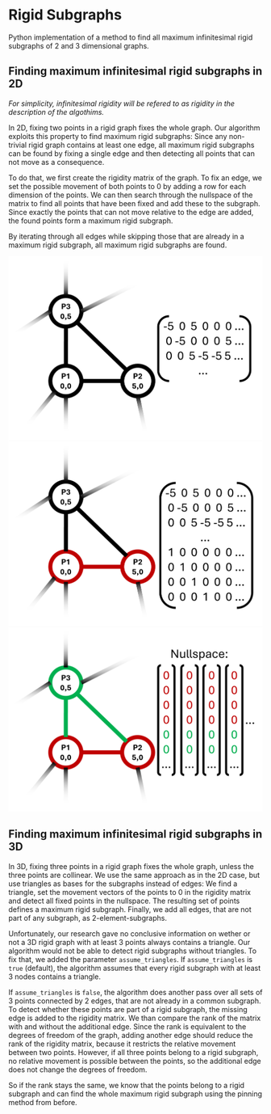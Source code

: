 # Rigid Subgraphs
Python implementation of a method to find all maximum infinitesimal rigid subgraphs of 2 and 3 dimensional graphs.

## Finding maximum infinitesimal rigid subgraphs in 2D
*For simplicity, infinitesimal rigidity will be refered to as rigidity in the description of the algothims.*

In 2D, fixing two points in a rigid graph fixes the whole graph. Our algorithm exploits this property to find maximum rigid subgraphs:
Since any non-trivial rigid graph contains at least one edge, all maximum rigid subgraphs can be found by fixing a single edge and then detecting all points that can not move as a consequence.

To do that, we first create the rigidity matrix of the graph. To fix an edge, we set the possible movement of both points to 0 by adding a row for each dimension of the points.
We can then search through the nullspace of the matrix to find all points that have been fixed and add these to the subgraph. Since exactly the points that can not move relative to the edge are added, the found points form a maximum rigid subgraph.

By iterating through all edges while skipping those that are already in a maximum rigid subgraph, all maximum rigid subgraphs are found.

![Subgraph and rigidity matrix](Rigid_subgraph_1.png)
![Fixing an edge](Rigid_subgraph_2.png)
![Analyzing the nullspace](Rigid_subgraph_3.png)

## Finding maximum infinitesimal rigid subgraphs in 3D
In 3D, fixing three points in a rigid graph fixes the whole graph, unless the three points are collinear. We use the same approach as in the 2D case, but use triangles as bases for the subgraphs instead of edges: We find a triangle, set the movement vectors of the points to 0 in the rigidity matrix and detect all fixed points in the nullspace. The resulting set of points defines a maximum rigid subgraph. Finally, we add all edges, that are not part of any subgraph, as 2-element-subgraphs.

Unfortunately, our research gave no conclusive information on wether or not a 3D rigid graph with at least 3 points always contains a triangle. Our algorithm would not be able to detect rigid subgraphs without triangles. To fix that, we added the parameter `assume_triangles`. If `assume_triangles` is `true` (default), the algorithm assumes that every rigid subgraph with at least 3 nodes contains a triangle. 

If `assume_triangles` is `false`, the algorithm does another pass over all sets of 3 points connected by 2 edges, that are not already in a common subgraph. To detect whether these points are part of a rigid subgraph, the missing edge is added to the rigidity matrix. We than compare the rank of the matrix with and without the additional edge. Since the rank is equivalent to the degrees of freedom of the graph, adding another edge should reduce the rank of the rigidity matrix, because it restricts the relative movement between two points. However, if all three points belong to a rigid subgraph, no relative movement is possible between the points, so the additional edge does not change the degrees of freedom. 

So if the rank stays the same, we know that the points belong to a rigid subgraph and can find the whole maximum rigid subgraph using the pinning method from before.
